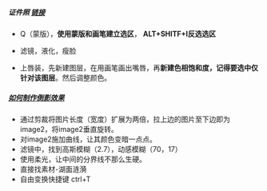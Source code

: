 ##### 证件照 [链接](https://www.bilibili.com/video/av12248100?from=search&seid=13686466030507548271)

- Q（蒙版），**使用蒙版和画笔建立选区**， **ALT+SHITF+I反选选区**
- 滤镜，液化，瘦脸

- 上唇装，先新建图层，在用画笔画出嘴唇，再**新建色相饱和度，记得要选中仅针对该图层**。然后调整颜色。

##### [如何制作倒影效果](https://www.bilibili.com/video/av56005343?t=97)

- 通过剪裁将图片长度（宽度）扩展为两倍，拉上边的图片至下边即为image2，将image2垂直旋转。
- 对image2施加曲线，让其颜色变暗一点点。
- 滤镜中，找到高斯模糊（2.7），动感模糊（70，17）
- 使用柔光，让中间的分界线不那么生硬。
- 直接找素材-湖面涟漪
- 自由变换快捷键 ctrl+T